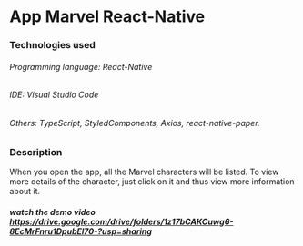 # App Marvel React-Native

### Technologies used
###### Programming language: React-Native
###### IDE: Visual Studio Code
###### Others: TypeScript, StyledComponents, Axios, react-native-paper.

### Description
When you open the app, all the Marvel characters will be listed. To view more details of the character, just click on it and thus view more information about it.

##### watch the demo video https://drive.google.com/drive/folders/1z17bCAKCuwg6-8EcMrFnru1DpubEl70-?usp=sharing 
